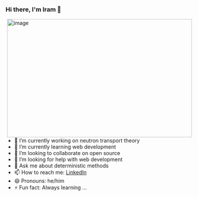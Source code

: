 ### Hi there, I'm Iram 👋

<img align="right" alt="image" src="https://github.com/ibrivasortiz92/ibrivasortiz92/" width="500" height="320" />

- 🔭 I’m currently working on neutron transport theory
- 🌱 I’m currently learning web development
- 👯 I’m looking to collaborate on open source
- 🤔 I’m looking for help with web development
- 💬 Ask me about deterministic methods
- 📫 How to reach me: [LinkedIn](https://www.linkedin.com/in/iram-b-rivas-ortiz-596019183/)
- 😄 Pronouns: he/him
- ⚡ Fun fact: Always learning ...
